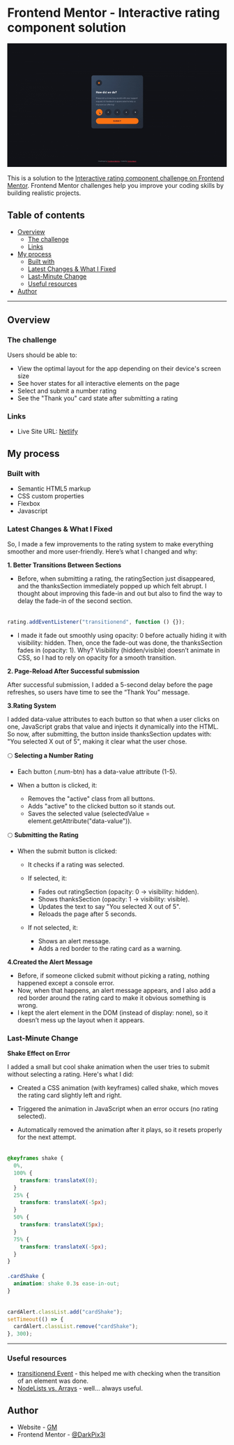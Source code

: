 # Frontend Mentor - Interactive rating component solution
![Design preview for the Interactive rating component coding challenge](./design/InteractiveRatingComponents.gif)

This is a solution to the [Interactive rating component challenge on Frontend Mentor](https://www.frontendmentor.io/challenges/interactive-rating-component-koxpeBUmI). Frontend Mentor challenges help you improve your coding skills by building realistic projects.

## Table of contents

- [Overview](#overview)
  - [The challenge](#the-challenge)
  - [Links](#links)
- [My process](#my-process)
  - [Built with](#built-with)
  - [Latest Changes & What I Fixed](#Latest-Changes-&-What-I-Fixed)
  - [Last-Minute Change](#uLast-Minute-Change)
  - [Useful resources](#useful-resources)
- [Author](#author)

---

## Overview

### The challenge

Users should be able to:

- View the optimal layout for the app depending on their device's screen size
- See hover states for all interactive elements on the page
- Select and submit a number rating
- See the "Thank you" card state after submitting a rating

### Links
- Live Site URL: [Netlify](https://fm-interactiveratingcomponent.netlify.app/)

## My process

### Built with

- Semantic HTML5 markup
- CSS custom properties
- Flexbox
- Javascript

### Latest Changes & What I Fixed

So, I made a few improvements to the rating system to make everything smoother and more user-friendly. Here’s what I changed and why:

**1. Better Transitions Between Sections**

- Before, when submitting a rating, the ratingSection just disappeared, and the thanksSection immediately popped up which felt abrupt.
  I thought about improving this fade-in and out but also to find the way to delay the fade-in of the second section.

```js

rating.addEventListener("transitionend", function () {});

```

- I made it fade out smoothly using opacity: 0 before actually hiding it with visibility: hidden. Then, once the fade-out was done, the thanksSection fades in (opacity: 1).
  Why? Visibility (hidden/visible) doesn’t animate in CSS, so I had to rely on opacity for a smooth transition.



**2. Page-Reload After Successful submission**

After successful submission, I added a 5-second delay before the page refreshes, so users have time to see the “Thank You” message.



**3.Rating System**

I added data-value attributes to each button so that when a user clicks on one, JavaScript grabs that value and injects it dynamically into the HTML.
So now, after submitting, the button inside thanksSection updates with: "You selected X out of 5", making it clear what the user chose.

🌕 **Selecting a Number Rating**

- Each button (.num-btn) has a data-value attribute (1-5).

- When a button is clicked, it:
   - Removes the "active" class from all buttons.
   - Adds "active" to the clicked button so it stands out.
   - Saves the selected value (selectedValue = element.getAttribute("data-value")).

🌕 **Submitting the Rating**

- When the submit button is clicked:
   - It checks if a rating was selected.

   - If selected, it: 
        - Fades out ratingSection (opacity: 0 → visibility: hidden). 
        - Shows thanksSection (opacity: 1 → visibility: visible). 
        - Updates the text to say "You selected X out of 5". 
        - Reloads the page after 5 seconds.

   - If not selected, it: 
        - Shows an alert message. 
        - Adds a red border to the rating card as a warning.



**4.Created the Alert Message**

- Before, if someone clicked submit without picking a rating, nothing happened except a console error.
- Now, when that happens, an alert message appears, and I also add a red border around the rating card to make it obvious something is wrong.
- I kept the alert element in the DOM (instead of display: none), so it doesn’t mess up the layout when it appears.


### Last-Minute Change

**Shake Effect on Error**

I added a small but cool shake animation when the user tries to submit without selecting a rating. Here's what I did:

- Created a CSS animation (with keyframes) called shake, which moves the rating card slightly left and right.

- Triggered the animation in JavaScript when an error occurs (no rating selected).

- Automatically removed the animation after it plays, so it resets properly for the next attempt.

```css

@keyframes shake {
  0%,
  100% {
    transform: translateX(0);
  }
  25% {
    transform: translateX(-5px);
  }
  50% {
    transform: translateX(5px);
  }
  75% {
    transform: translateX(-5px);
  }
}

.cardShake {
  animation: shake 0.3s ease-in-out;
}

```

```js

cardAlert.classList.add("cardShake");
setTimeout(() => {
  cardAlert.classList.remove("cardShake");
}, 300);

```

---

### Useful resources

- [transitionend Event](https://www.w3schools.com/jsref/event_transitionend.asp) - this helped me with checking when the transition of an element was done.
- [NodeLists vs. Arrays](https://gomakethings.com/nodelists-vs-arrays/) - well... always useful.

## Author

- Website - [GM](gretamacri.com)
- Frontend Mentor - [@DarkPix3l](https://www.frontendmentor.io/profile/DarkPix3l)

